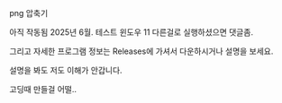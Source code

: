 png 압축기

아직 작동됨 2025년 6월.
테스트 윈도우 11
다른걸로 실행하셨으면 댓글좀.


그리고 자세한 프로그램 정보는 Releases에 가셔서 다운하시거나 설명을 보세요.

설명을 봐도 저도 이해가 안갑니다.

고딩때 만들걸 어떨..
